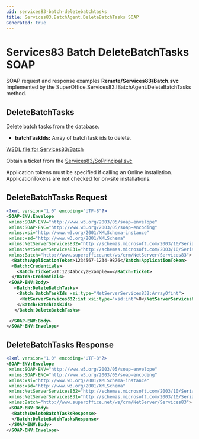 ```yaml
---
uid: services83-batch-deletebatchtasks
title: Services83.BatchAgent.DeleteBatchTasks SOAP
Generated: true
---
```


# Services83 Batch DeleteBatchTasks SOAP

SOAP request and response examples **Remote/Services83/Batch.svc**
Implemented by the <see cref="M:SuperOffice.Services83.IBatchAgent.DeleteBatchTasks">SuperOffice.Services83.IBatchAgent.DeleteBatchTasks</see> method.

## DeleteBatchTasks

Delete batch tasks from the database.

* **batchTaskIds:** Array of batchTask ids to delete.



[WSDL file for Services83/Batch](../Services83-Batch.md)

Obtain a ticket from the [Services83/SoPrincipal.svc](../SoPrincipal/SoPrincipal.md)

Application tokens must be specified if calling an Online installation. ApplicationTokens are not checked for on-site installations.

## DeleteBatchTasks Request

```xml
<?xml version="1.0" encoding="UTF-8"?>
<SOAP-ENV:Envelope
 xmlns:SOAP-ENV="http://www.w3.org/2003/05/soap-envelope"
 xmlns:SOAP-ENC="http://www.w3.org/2003/05/soap-encoding"
 xmlns:xsi="http://www.w3.org/2001/XMLSchema-instance"
 xmlns:xsd="http://www.w3.org/2001/XMLSchema"
 xmlns:NetServerServices832="http://schemas.microsoft.com/2003/10/Serialization/Arrays"
 xmlns:NetServerServices831="http://schemas.microsoft.com/2003/10/Serialization/"
 xmlns:Batch="http://www.superoffice.net/ws/crm/NetServer/Services83">
  <Batch:ApplicationToken>1234567-1234-9876</Batch:ApplicationToken>
  <Batch:Credentials>
    <Batch:Ticket>7T:1234abcxyzExample==</Batch:Ticket>
  </Batch:Credentials>
 <SOAP-ENV:Body>
   <Batch:DeleteBatchTasks>
    <Batch:BatchTaskIds xsi:type="NetServerServices832:ArrayOfint">
     <NetServerServices832:int xsi:type="xsd:int">0</NetServerServices832:int>
    </Batch:BatchTaskIds>
   </Batch:DeleteBatchTasks>

 </SOAP-ENV:Body>
</SOAP-ENV:Envelope>

```


## DeleteBatchTasks Response

```xml
<?xml version="1.0" encoding="UTF-8"?>
<SOAP-ENV:Envelope
 xmlns:SOAP-ENV="http://www.w3.org/2003/05/soap-envelope"
 xmlns:SOAP-ENC="http://www.w3.org/2003/05/soap-encoding"
 xmlns:xsi="http://www.w3.org/2001/XMLSchema-instance"
 xmlns:xsd="http://www.w3.org/2001/XMLSchema"
 xmlns:NetServerServices832="http://schemas.microsoft.com/2003/10/Serialization/Arrays"
 xmlns:NetServerServices831="http://schemas.microsoft.com/2003/10/Serialization/"
 xmlns:Batch="http://www.superoffice.net/ws/crm/NetServer/Services83">
 <SOAP-ENV:Body>
  <Batch:DeleteBatchTasksResponse>
  </Batch:DeleteBatchTasksResponse>
 </SOAP-ENV:Body>
</SOAP-ENV:Envelope>

```

